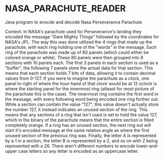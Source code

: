 # NASA_PARACHUTE_READER
Java program to enocde and decode Nasa Perseverance Parachute

Context:
In NASA's parachute used for Perseverance's landing they encoded the message "Dare Mighty Things" followed by the coordinates for NASA's JPL. The way this was done utilized the 4 rings that made up the parachute, with each ring holding one of the "words" in the message. Each ring of the parachute was made up of 80 panels (which could either be colored orange or white). These 80 panels were then grouped into 8 sections with 10 panels each. The first 3 panels in each section is used as a "buffer", the following 7 panels store the actual data for that section. This means that each section holds 7 bits of data, allowing it to contain decimal values from 0-127. If you were to imagine the parachute as a clock, one panel to right of where the hour-hand of that clock would be at 12 oclock is where the starting panel for the innermost ring (atleast for most picture of the parachute this is the case). The innermost ring contains the first word in the message, with every following word being encoded one ring further out. While a section can contain the value "127", this value doesn't actually store the number 127, it instead indicates an unused section of the ring. This means that any sections of a ring that isn't used is set to hold the value 127, which in the binary of the parachute means that the entire section is filled completely orange. If a ring has an unused section, the next ring out will start it's encoded message at the same relative angle as where the first unused section of the previous ring was. Finally, the letter A is represented by a 1 in a section, the letter B is represented by a 2, and so on with Z being represented with a 26. There aren't different numbers to encode lower-and-upper case letters so any letter is encoded as an uppercase letter.

